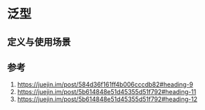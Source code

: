 # 泛型
## 定义与使用场景

## 参考
1. https://juejin.im/post/584d36f161ff4b006cccdb82#heading-9
2. https://juejin.im/post/5b614848e51d45355d51f792#heading-11
3. https://juejin.im/post/5b614848e51d45355d51f792#heading-12